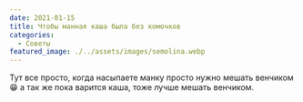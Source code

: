 ```yaml
---
date: 2021-01-15
title: Чтобы манная каша была без комочков  
categories:
  - Советы
featured_image: ./../assets/images/semolina.webp
---
```

Тут все просто, когда насыпаете манку просто нужно мешать венчиком 😁 а так же пока варится каша, тоже лучше мешать венчиком.
